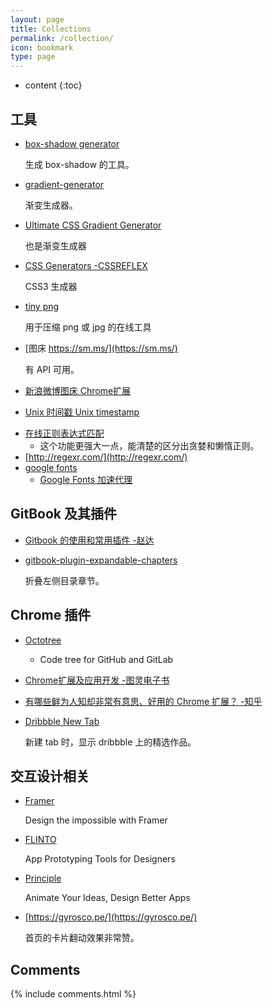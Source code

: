 ```yaml
---
layout: page
title: Collections
permalink: /collection/
icon: bookmark
type: page
---
```


* content
{:toc}

## 工具

* [box-shadow generator](http://www.cssmatic.com/box-shadow)

    生成 box-shadow 的工具。

* [gradient-generator](http://www.cssmatic.com/gradient-generator)

    渐变生成器。

* [Ultimate CSS Gradient Generator](http://www.colorzilla.com/gradient-editor/)

    也是渐变生成器

* [CSS Generators -CSSREFLEX](http://www.cssreflex.com/css-generators/)

    CSS3 生成器

- [tiny png](https://tinypng.com/)

    用于压缩 png 或 jpg 的在线工具

* [图床 https://sm.ms/](https://sm.ms/)

    有 API 可用。

* [新浪微博图床 Chrome扩展](https://github.com/Suxiaogang/WeiboPicBed)

* [Unix 时间戳 Unix timestamp](http://tool.chinaz.com/Tools/unixtime.aspx)

- [在线正则表达式匹配](https://regex101.com/)
    - 这个功能更强大一点，能清楚的区分出贪婪和懒惰正则。
- [http://regexr.com/](http://regexr.com/)
- [google fonts](https://fonts.google.com/)
  - [Google Fonts 加速代理](https://fengmk2.com/blog/2016/google-fonts-mirror)

[comment]: <> (## 编程语言)

[comment]: <> (### JavaScript)

[comment]: <> (* [JavaScript 标准参考教程（alpha） -阮一峰]&#40;http://javascript.ruanyifeng.com/&#41;)

[comment]: <> (* [JavaScript Promise迷你书 -azu]&#40;http://liubin.org/promises-book/&#41;)

[comment]: <> (* [You Don't Know JS &#40;book series&#41;]&#40;https://github.com/getify/You-Dont-Know-JS&#41;)

[comment]: <> (* [You Don't Need jQuery]&#40;https://github.com/oneuijs/You-Dont-Need-jQuery/blob/master/README.zh-CN.md&#41;)

[comment]: <> (    前端发展很快，现代浏览器原生 API 已经足够好用。我们并不需要为了操作 DOM、Event 等再学习一下 jQuery 的 API。同时由于 React、Angular、Vue 等框架的流行，直接操作 DOM 不再是好的模式，jQuery 使用场景大大减少。本项目总结了大部分 jQuery API 替代的方法，暂时只支持 IE10+ 以上浏览器。)

[comment]: <> (- [YOU MIGHT NOT NEED JQUERY PLUGINS]&#40;http://youmightnotneedjqueryplugins.com/&#41;)

[comment]: <> (* [JavaScript 秘密花园]&#40;http://bonsaiden.github.io/JavaScript-Garden/zh/&#41;)

[comment]: <> (* [JavaScript 设计模式 系列 AlloyTeam]&#40;http://www.alloyteam.com/2012/10/common-javascript-design-patterns/&#41;)

[comment]: <> (### ES2015)

[comment]: <> (- [https://tc39.github.io/ecma262/]&#40;https://tc39.github.io/ecma262/&#41;)

[comment]: <> (* [http://www.ecma-international.org/ecma-262/6.0/]&#40;http://www.ecma-international.org/ecma-262/6.0/&#41;)

[comment]: <> (    ES2015规范)

[comment]: <> (- [http://es6katas.org/]&#40;http://es6katas.org/&#41;)

[comment]: <> (    Learn ES6 by doing it. Fix failing tests. Keep all learnings.)

[comment]: <> (* [30分钟掌握ES6/ES2015核心内容（上）]&#40;http://segmentfault.com/a/1190000004365693&#41;)

[comment]: <> (* [30分钟掌握ES6/ES2015核心内容（下）]&#40;http://segmentfault.com/a/1190000004368132&#41;)

[comment]: <> (* [《ECMAScript 6入门》 -阮一峰]&#40;https://github.com/ruanyf/es6tutorial&#41;)

[comment]: <> (* [EcmaScript6 全规范（含node） -ouvens]&#40;https://github.com/ouvens/es6-code-style-guide&#41;)

[comment]: <> (### NodeJS)

[comment]: <> (* [七天学会NodeJS -Nanqiao Deng]&#40;https://nqdeng.github.io/7-days-nodejs&#41;)

[comment]: <> (## 框架&脚手架)

[comment]: <> (### webpack)

[comment]: <> (* [Webpack 中文指南 -赵达]&#40;https://www.gitbook.com/book/zhaoda/webpack/details&#41;)

[comment]: <> (* [Webpack傻瓜式指南（一） -前端外刊评论 知乎专栏]&#40;http://zhuanlan.zhihu.com/FrontendMagazine/20367175&#41;)

[comment]: <> (* [Webpack傻瓜指南（二）开发和部署技巧 -前端外刊评论 知乎专栏]&#40;http://zhuanlan.zhihu.com/FrontendMagazine/20397902&#41;)

[comment]: <> (* [Webpack傻瓜指南（三）和React配合开发 -前端外刊评论 知乎专栏]&#40;http://zhuanlan.zhihu.com/FrontendMagazine/20522487&#41;)

[comment]: <> (    上述傻瓜指南的原始出处 [https://github.com/vikingmute/webpack-for-fools]&#40;https://github.com/vikingmute/webpack-for-fools&#41; Webpack傻瓜式指南)

[comment]: <> (* [Webpack，101入门体验 -Yika]&#40;http://www.html-js.com/article/3009&#41;)

[comment]: <> (* [Webpack 入门指迷 -题叶]&#40;https://segmentfault.com/a/1190000002551952&#41;)

[comment]: <> (* [https://webpack.github.io/ Webpack 官网]&#40;https://webpack.github.io/&#41;)


[comment]: <> (### Vue)

[comment]: <> (* [awesome-vue]&#40;https://github.com/vuejs/awesome-vue&#41;)

[comment]: <> (* [Vue.js 和 Webpack（一） -Randy Lu]&#40;http://djyde.github.io/2015/08/29/vuejs-and-webpack-1/&#41;)

[comment]: <> (* [Vue.js 和 Webpack（二） -Randy Lu]&#40;http://djyde.github.io/2015/08/30/vuejs-and-webpack-2/&#41;)

[comment]: <> (* [Vue.js 和 Webpack（三） -Randy Lu]&#40;http://djyde.github.io/2015/08/31/vuejs-and-webpack-3/&#41;)

[comment]: <> (* [Vuejs 1.0 中文系列视频教程 -Laravist]&#40;https://laravist.com/series/vue-js-1-0-in-action-series&#41;)

[comment]: <> (* [Vuejs-QQ群 相关资料]&#40;https://github.com/jsfront/src/blob/master/vuejs.md&#41; 来自豪情)


[comment]: <> (### React)

[comment]: <> (* [深入理解 React -Thinking in React 中文版]&#40;http://reactjs.cn/react/docs/thinking-in-react.html&#41;)

[comment]: <> (* [Thinking in React]&#40;http://facebook.github.io/react/docs/thinking-in-react.html&#41;)

[comment]: <> (### AngularJS)

[comment]: <> (- [学习AngularJS 1.x -Harry<harry@andtoo.net>]&#40;https://hairui219.gitbooks.io/learning_angular/content/zh/index.html&#41;)

[comment]: <> (    本书是作者 [Harry]&#40;https://github.com/hairui219&#41; 在学习和应用AngularJS 1.x 的过程中的资料梳理。希望能对大家学习AngularJS有一定帮助……)

[comment]: <> (* [AngularJS api 官网]&#40;https://docs.angularjs.org/api&#41;)

[comment]: <> (* [AngularJS入门教程——AngularJS中文社区提供]&#40;https://github.com/zensh/AngularjsTutorial_cn&#41;)

[comment]: <> (* [AngularJS 教程 \| 菜鸟教程]&#40;http://www.runoob.com/angularjs/angularjs-tutorial.html&#41;)

[comment]: <> (    类似 w3school 的入门 AngularJS 教程。)

[comment]: <> (### 测试)

[comment]: <> (* [测试框架 Mocha 实例教程 阮一峰]&#40;http://www.ruanyifeng.com/blog/2015/12/a-mocha-tutorial-of-examples.html&#41;)

[comment]: <> (## 类库与插件)

[comment]: <> (* [Masonry]&#40;http://masonry.desandro.com/&#41;)

[comment]: <> (    瀑布流布局库。)

[comment]: <> (* [jssor]&#40;http://www.jssor.com/&#41;)

[comment]: <> (    图片轮播图其 GitHub 地址 [jssor/slider]&#40;https://github.com/jssor/slider&#41;)

[comment]: <> (* [cssslider]&#40;http://cssslider.com/&#41;)

[comment]: <> (    纯 CSS 的图片轮播图。)

[comment]: <> (- [gumshoe]&#40;https://github.com/cferdinandi/gumshoe&#41;)

[comment]: <> (    A simple, framework-agnostic scrollspy script.)

[comment]: <> (- [smooth-scroll]&#40;https://github.com/cferdinandi/smooth-scroll&#41;)

[comment]: <> (  A simple vanilla JS script to animate scrolling to anchor links.)

[comment]: <> (## 模块化)

[comment]: <> (* [后端程序员的 JavaScript 之旅 - 模块化（一）]&#40;http://lishaopeng.com/2016/02/05/js-module/&#41;)

[comment]: <> (* [后端程序员的 JavaScript 之旅 - 模块化（二）]&#40;http://lishaopeng.com/2016/02/11/js-module2/&#41;)

[comment]: <> (* [后端程序员的 JavaScript 之旅 - 模块化（三）]&#40;http://lishaopeng.com/2016/02/19/js-module3/&#41;)

[comment]: <> (* [CommonJS 规范 -来自 阮一峰 JavaScript 标准参考教程&#40;alpha&#41;]&#40;http://javascript.ruanyifeng.com/nodejs/module.html&#41;)

[comment]: <> (## other articles)

[comment]: <> (- [<head> Cheat Sheet]&#40;http://gethead.info/&#41;)

[comment]: <> (* [将footer固定在页面底部的实现方法]&#40;https://segmentfault.com/a/1190000004453249&#41;)

[comment]: <> (- [HTML5 视频 By Pete LePage]&#40;https://www.html5rocks.com/zh/tutorials/video/basics/&#41;)

[comment]: <> (## 编辑器)

[comment]: <> (### Atom 中常用插件)

[comment]: <> (* auto-beautify)

[comment]: <> (* autoprefixer)

[comment]: <> (* block-comment)

[comment]: <> (* color-picker)

[comment]: <> (* docblockr)

[comment]: <> (* emmet)

[comment]: <> (* jquery-snippets)

[comment]: <> (* jshint)

[comment]: <> (* linter)

[comment]: <> (* linter-csslint)

[comment]: <> (* linter-htmlhint)

[comment]: <> (* minimap)

[comment]: <> (* minimap-git-diff)

[comment]: <> (* minimap-codeglance 滑过 minimap 显示代码)

[comment]: <> (* minimap-find-and-replace 在 minimap 中显示 `ctrl+D` 选中的内容)

[comment]: <> (* open-in-browser)

[comment]: <> (* uglify)

[comment]: <> (* active-power-mode)

[comment]: <> (* atom-terminal-panel)

[comment]: <> (* linter-scss-linter)

[comment]: <> (* atom-ternjs)

[comment]: <> (* file-icons 将图标变成彩色)

[comment]: <> (* autocomplete-paths 自动补充路径)

[comment]: <> (* symbols-tree-view A symbol treeview like taglist)

[comment]: <> (常用的主题：)

[comment]: <> (UI Theme: One Dark)

[comment]: <> (Syntax Theme: Atom Dark or One Dark)

## GitBook 及其插件

* [Gitbook 的使用和常用插件 -赵达](http://zhaoda.net/2015/11/09/gitbook-plugins/)
* [gitbook-plugin-expandable-chapters](https://plugins.gitbook.com/plugin/expandable-chapters)

    折叠左侧目录章节。

    <!-- ![](http://ww4.sinaimg.cn/large/7011d6cfjw1f08kmplbj1j20gn05l0tk.jpg) -->

## Chrome 插件
- [Octotree](https://chrome.google.com/webstore/detail/octotree/bkhaagjahfmjljalopjnoealnfndnagc)

    - Code tree for GitHub and GitLab

* [Chrome扩展及应用开发 -图灵电子书](http://www.ituring.com.cn/minibook/950)

* [有哪些鲜为人知却非常有意思、好用的 Chrome 扩展？ -知乎](https://www.zhihu.com/question/23228162#answer-28057391)
* [Dribbble New Tab](https://chrome.google.com/webstore/detail/dribbble-new-tab/hmhjbefkpednjogghoibpejdmemkinbn)

    新建 tab 时，显示 dribbble 上的精选作品。

[comment]: <> (## Other blogs)

[comment]: <> (- [COLORFUL xiaoa]&#40;http://www.xiaoa.name/&#41;)

[comment]: <> (* [进击的马斯特 http://pinkyjie.com/]&#40;http://pinkyjie.com/&#41;)

[comment]: <> (    马斯特，87年生人，爱溜冰的码农。技术： Javascript、Python、Mac、iOS)

[comment]: <> (* [Jerry Qu]&#40;https://imququ.com/&#41;)

[comment]: <> (    JerryQu，奇虎 360，前端开发，前百度前端。)

[comment]: <> (* [码志 https://mazhuang.org/]&#40;https://mazhuang.org/&#41;)

[comment]: <> (    我是马壮，码而生，码而立。就职sogou。)

[comment]: <> (* [小胡子哥 http://www.barretlee.com/]&#40;http://www.barretlee.com/&#41;)

[comment]: <> (    李靖，阿里巴巴。)

[comment]: <> (* [Xcat Liu http://blog.xcatliu.com/]&#40;http://blog.xcatliu.com/&#41;)

[comment]: <> (    Microsoft Software Engineer II, Meituan Senior Front-End Engineer)

[comment]: <> (* [极限前端 http://ouvens.github.io/]&#40;http://ouvens.github.io/&#41;)

[comment]: <> (    Ouvenzhang, 前端工程师，对前端领域的技术知识具有较高的职业能力和探究精神。对响应式页面设计、工程构建组件化、mv*设计实现、前端优化、ES6开发体系等有深入的研究与项目实践。来自腾讯科技。)

[comment]: <> (* [凳子_Joinery 邓智容  http://www.dengzhr.com/]&#40;http://www.dengzhr.com/&#41;)

[comment]: <> (* [赵达的个人网站 腾讯高级前端开发工程师]&#40;http://zhaoda.net/&#41;)

[comment]: <> (* [Randy]&#40;http://djyde.github.io/&#41;)

[comment]: <> (    95年出生的全栈。卢涛南，英文名 Randy，用 djyde 这个ID混迹于网络。)

[comment]: <> (* [JS前端开发群月报 -豪情等人维护]&#40;http://www.kancloud.cn/jsfront/month/82796&#41;)

## 交互设计相关

- [Framer](https://framerjs.com/)

    Design the impossible with Framer

- [FLINTO](https://www.flinto.com/)

    App Prototyping Tools for Designers

- [Principle](http://principleformac.com/)

    Animate Your Ideas, Design Better Apps

- [https://gyrosco.pe/](https://gyrosco.pe/)

    首页的卡片翻动效果非常赞。

## Comments

{% include comments.html %}
